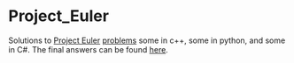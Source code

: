 # Project_Euler
Solutions to [Project Euler](https://en.wikipedia.org/wiki/Project_Euler) [problems](https://projecteuler.net/archives) some in c++, some in python, and some in C#. The final answers can be found [here](https://github.com/luckytoilet/projecteuler-solutions/blob/master/Solutions.md).

